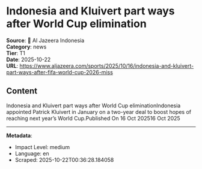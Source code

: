 # Indonesia and Kluivert part ways after World Cup elimination

**Source**: 📰 Al Jazeera Indonesia  
**Category**: news  
**Tier**: T1  
**Date**: 2025-10-22  
**URL**: https://www.aljazeera.com/sports/2025/10/16/indonesia-and-kluivert-part-ways-after-fifa-world-cup-2026-miss

## Content

Indonesia and Kluivert part ways after World Cup eliminationIndonesia appointed Patrick Kluivert in January on a two-year deal to boost hopes of reaching next year’s World Cup.Published On 16 Oct 202516 Oct 2025

---

**Metadata**:
- Impact Level: medium
- Language: en
- Scraped: 2025-10-22T00:36:28.184058

